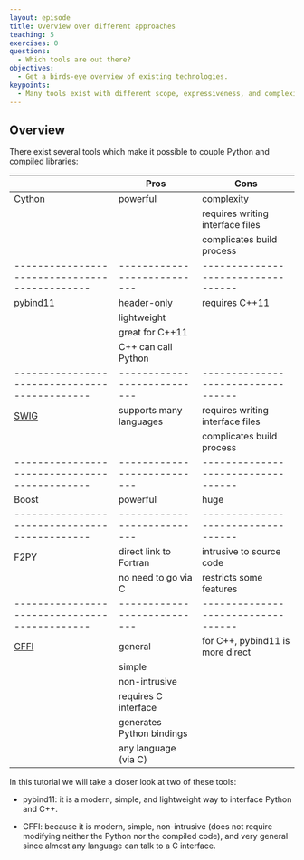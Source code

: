 ```yaml
---
layout: episode
title: Overview over different approaches
teaching: 5
exercises: 0
questions:
  - Which tools are out there?
objectives:
  - Get a birds-eye overview of existing technologies.
keypoints:
  - Many tools exist with different scope, expressiveness, and complexity.
---
```


## Overview

There exist several tools which make it possible to couple Python and compiled libraries:

|                                             | Pros                      | Cons                             |
|---------------------------------------------|---------------------------|----------------------------------|
| [Cython](http://cython.org)                 | powerful                  | complexity                       |
|                                             |                           | requires writing interface files |
|                                             |                           | complicates build process        |
|---------------------------------------------|---------------------------|----------------------------------|
| [pybind11](https://pybind11.readthedocs.io) | header-only               | requires C++11                   |
|                                             | lightweight               |                                  |
|                                             | great for C++11           |                                  |
|                                             | C++ can call Python       |                                  |
|---------------------------------------------|---------------------------|----------------------------------|
| [SWIG](http://www.swig.org)                 | supports many languages   | requires writing interface files |
|                                             |                           | complicates build process        |
|---------------------------------------------|---------------------------|----------------------------------|
| Boost                                       | powerful                  | huge                             |
|---------------------------------------------|---------------------------|----------------------------------|
| F2PY                                        | direct link to Fortran    | intrusive to source code         |
|                                             | no need to go via C       | restricts some features          |
|---------------------------------------------|---------------------------|----------------------------------|
| [CFFI](https://cffi.readthedocs.io)         | general                   | for C++, pybind11 is more direct |
|                                             | simple                    |                                  |
|                                             | non-intrusive             |                                  |
|                                             | requires C interface      |                                  |
|                                             | generates Python bindings |                                  |
|                                             | any language (via C)      |                                  |

In this tutorial we will take a closer look at two of these tools:

- pybind11: it is a modern, simple, and lightweight way to interface Python and C++.

- CFFI: because it is modern, simple, non-intrusive (does not require modifying
  neither the Python nor the compiled code), and very general since almost any
  language can talk to a C interface.
